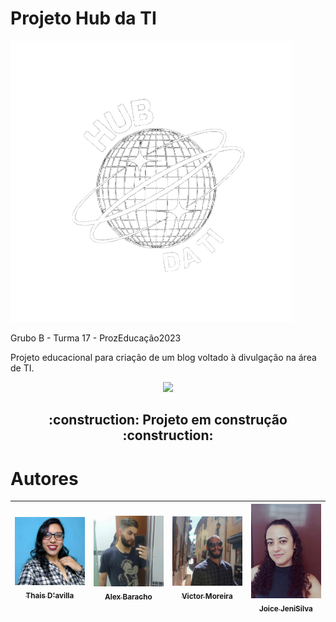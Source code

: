 # Projeto Hub da TI

<img src="./img/hub.png" alt="Logotipo do Blog"/>

Grubo B - Turma 17 - ProzEducação2023

<p> Projeto educacional para criação de um blog voltado à divulgação na área de TI. </p>

<p align="center">
<img loading="lazy" src="http://img.shields.io/static/v1?label=STATUS&message=EM%20DESENVOLVIMENTO&color=GREEN&style=for-the-badge"/>
</p>

<h2 align="center">
    :construction:  Projeto em construção  :construction:
</h2>

# Autores

| [<img loading="lazy" src="./sobre_quem_somos/assets/images/thais.jpg" width=115><br><sub>Thais D'avilla</sub>](https://github.com/ThaisDavilla) |  [<img loading="lazy" src="./sobre_quem_somos/assets/images/alex.jpg" width=115><br><sub>Alex Baracho</sub>](https://github.com/BarachoSilva) |  [<img loading="lazy" src="./sobre_quem_somos/assets/images/victor.jpg" width=115><br><sub>Victor Moreira</sub>](https://github.com/victoradmoreira) |  [<img loading="lazy" src="./sobre_quem_somos/assets/images/joyce.jpg" width=115><br><sub>Joice JeniSilva</sub>](https://github.com/JoiceJeni) |
| :---: | :---: | :---: | :---: |
